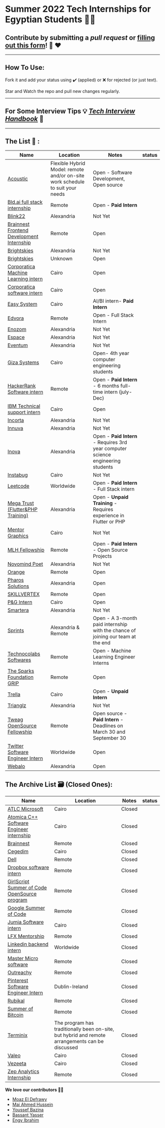 


# Summer 2022 Tech Internships for Egyptian Students 👩‍💻

## **Contribute by submitting a *pull request* or [filling out this form](https://docs.google.com/forms/d/e/1FAIpQLSf5ZYrhhYziWFQChdfxU_UWYacAHRsCuYpixuqhJ4pL_7RF-w/viewform?usp=sf_link)!**  🤗 ❤️

<hr>

## How To Use:

Fork it and add your status using :heavy_check_mark: (applied) or :x: for rejected (or just text).

Star and Watch the repo and pull new changes regularly.

<hr>


## For Some Interview Tips :bulb: [***Tech Interview Handbook***](https://github.com/yangshun/tech-interview-handbook) 📖

<hr>

## The List 👔 :

| Name  |  Location |  Notes | status |
|---|---|-------------|--|
|[Acoustic](https://careers-acoustic.icims.com/jobs/2615/job?utm_source=indeed_integration&iis=Job+Board&iisn=Indeed&indeed-apply-token=73a2d2b2a8d6d5c0a62696875eaebd669103652d3f0c2cd5445d3e66b1592b0f&mobile=false&width=800&height=500&bga=true&needsRedirect=false&jan1offset=120&jun1offset=180) | Flexible Hybrid Model: remote and/or on-site work schedule to suit your needs | Open - Software Development, Open source |
|[Bld.ai full stack internship](https://www.facebook.com/story.php?story_fbid=3224472287781962&id=100006576661221&scmts=scwspsdd)| Remote |Open - <b>Paid Intern</b>|
|[Blink22](https://blink22.com/) | Alexandria | Not Yet |
|[Brainnest Frontend Development Internship](https://bbrainnest.zohorecruit.com/jobs/Careers/656784000009438439/Intern-Junior-Frontend-Developer-Remote-Frontend-Development-Internship?source=LinkedIn&embedsource=LinkedIn%2BLimited%2BListings)| Remote |Open|
|[Brightskies](https://brightskiesinc.com/) | Alexandria | Not Yet |
|[Brightskies](https://docs.google.com/forms/d/1xNoJWmIeHHFTgdv-z2fuPFHQ6t9fsHtEBgd4N8WiSBk/viewform?edit_requested=true&fbclid=IwAR1T5cpLTy4Q_oTvQImuDaRtQBR2tsbrtD-3uOFjvQF4CE1qcfg4wGk6Rkg) | Unknown | Open |
|[Corporatica Machine Learning intern](https://www.linkedin.com/posts/corporatica_machineabrlearningabrintern-jobabrdescription-activity-6907339598075187200-iXj7/?fbclid=IwAR2-QweX1m7k9ieJ2HEH4bqwUEK4q5JTHNmLYIpIt2XCeQD1OqKheh6Bmig) | Cairo |Open|
|[Corporatica software intern](https://www.linkedin.com/posts/corporatica_corporatica-softwareabrdeveloperabrintern-activity-6907334151385567232-Up48/?fbclid=IwAR08pSXicd_N6pfsB-8bCzBLOX_YUqBoRu7qNtZ4n5HioYS9XtUaITR9YkM) | Cairo |Open|
|[Easy System](https://wuzzuf.net/internship/eIXcFZFAP2u8-AIBI-Intern-Easy-System-Cairo-Egypt)| Cairo | AI/BI intern- <b>Paid Intern</b>|
|[Edvora](https://www.edvora.com/careers/fullstack_intern)| Remote | Open - Full Stack Intern |
|[Enozom](https://www.enozom.com/) | Alexandria | Not Yet |
|[Espace](https://espace.com.eg/) | Alexandria | Not Yet |
|[Eventum](http://eventumsolutions.com/) | Alexandria | Not Yet |
|[Giza Systems](https://www.gizasystemscareers.com/en/other/jobs/4507527/) | Cairo | Open- 4th year computer engineering students |
|[HackerRank Software intern](https://boards.greenhouse.io/hackerrank/jobs/4022713?gh_jid=4022713#app) | Remote | Open - <b> Paid Intern </b> - 6 months full-time intern (july-Dec)|
|[IBM Technical support intern](https://careers.ibm.com/job/15387857/software-technical-support-internship-cairo-eg/?codes=IBM_CareerWebSite) | Cairo |Open |
|[Incorta](https://www.incorta.com/) | Alexandria | Not Yet |
|[Innuva](http://www.innuva.com/) | Alexandria | Not Yet |
|[Inova](https://inovaeg.com/internship/qa-internship/) | Alexandria | Open - <b> Paid Intern </b> - Requires 3rd year computer science engineering students |
|[Instabug](https://instabug.com/)| Cairo | Not Yet |
|[Leetcode](https://leetcode.com/jobs/)| Worldwide |Open - <b>Paid Intern</b> - Full Stack intern|
|[Mega Trust (Flutter&PHP Training)](https://docs.google.com/forms/d/e/1FAIpQLScV8M2nJP8MiTym9p-7KI4otOR7fRTYwZuFGzWcPV_5PHhZOg/viewform?urp=gmail_link) | Alexandria | Open - <b> Unpaid Training </b> - Requires experience in Flutter or PHP |
|[Mentor Graphics](https://eda.sw.siemens.com/en-US/)| Cairo | Not Yet |
|[MLH Fellowship](https://fellowship.mlh.io/) | Remote | Open - <b> Paid Intern </b> - Open Source Projects |
|[Novomind Poet](https://www.novomind.com/en/) | Alexandria | Not Yet |
|[Orange](https://msurvey.orange.com/summerinternshipprogram?fbclid=IwAR2g-Dd12rpmZ9-_Icc6obEJkqaTcrIgljTIY5lsVQpU-0DiGpml31cfOp0) | Remote | Open |
|[Pharos Solutions](https://docs.google.com/forms/d/e/1FAIpQLSfMo2aHUve4WSFLfRyw9rI4CJYTYSiroJGDlPr9hypN3cIB0A/viewform) | Alexandria | Open |
|[SKILLVERTEX](https://docs.google.com/forms/d/e/1FAIpQLSfH1Oqah1TuBRR5_3vaN94vzKe6fDsXwqUo0m76ZAnkY3nX_A/viewform) | Remote | Open |
|[P&G Intern](https://www.pgcareers.com/job/cairo/it-internship/936/27972021648) | Cairo | Open |
|[Smartera](https://www.smartera3s.com/) | Alexandria | Not Yet |
|[Sprints](https://form.jotform.com/221023156870549?fbclid=IwAR3rMeToZiJlDd_xNL1TG2JE3wbZJzwl9FkKb-cOWAMwSc4kdMx9xIYe0rs) | Alexandria & Remote | Open - A 3-month paid internship with the chance of joining our team at the end |
|[Technocolabs Softwares](https://docs.google.com/forms/d/e/1FAIpQLSdytYOR6tWfpVBVMb6HhkvPyqPqoDfRFh40fT4y7uosLsk5NA/viewform) | Remote | Open - Machine Learning Engineer Interns |
|[The Sparks Foundation GRIP](https://internship.thesparksfoundation.info/#steps-to-apply) | Remote | Open |
|[Trella](https://jobs.lever.co/trella/29809f6a-fd41-4697-b876-679e787a14b6) | Cairo | Open - <b> Unpaid Intern </b> |
|[Trianglz](https://www.trianglz.com/) | Alexandria | Not Yet |
|[Tweag OpenSource Fellowship](https://lnkd.in/g5emM3SS) | Remote | Open source - <b> Paid Intern </b> - Deadlines on March 30 and September 30 |
|[Twitter Software Engineer Intern](https://jobs.smartrecruiters.com/ni/Twitter2/434ede5b-2775-4628-aee5-fbd573936a25-2022-engineering-internships-europe-middle-east-africa-emea-)| Worldwide | Open |
|[Webalo](https://docs.google.com/forms/d/e/1FAIpQLSe8VUD9P4rYlYtPX9Yv1fX3obQ1cdx79xw2Fttu6yJA7W0kcg/viewform) | Alexandria | Open |




## The Archive List 🗃️ (Closed Ones):

| Name  |  Location |  Notes | status |
|---|---|-------------|--|
|[ATLC Microsoft](https://www.microsoft.com/en-us/research/group/advanced-technology-lab-cairo-2/) | Cairo | Closed |
|[Atomica C++ Software Engineer internship](https://www.atomica.ai/?utm_term=atomica&utm_campaign=Atomica+%7C+Search+%7C+Branding+%7C+EG&utm_source=adwords&utm_medium=ppc&hsa_acc=8475630388&hsa_cam=16506637573&hsa_grp=137184961667&hsa_ad=586429669860&hsa_src=g&hsa_tgt=kwd-15509036&hsa_kw=atomica&hsa_mt=b&hsa_net=adwords&hsa_ver=3&gclid=Cj0KCQjwmPSSBhCNARIsAH3cYgbV0nFWt1pn-N3o8Y9i7MymzulklqexcikMl8Dd0bGA__58PkSKB5gaAuk_EALw_wcB) | Cairo |Closed|
|[Brainnest](https://www.brainnest.consulting/) | Remote |Closed|
|[Cegedim](https://www.cegedim.com/Pages/default.aspx)| Cairo | Closed |
|[Dell](https://jobs.dell.com/internships) | Remote |Closed|
|[Dropbox software intern](https://www.dropbox.com/jobs/teams/emerging-talent)| Remote | Closed |
|[GirlScript Summer of Code OpenSource program](https://gssoc.girlscript.tech/) | Remote | Closed |
|[Google Summer of Code](https://summerofcode.withgoogle.com/) | Remote | Closed |
|[Jumia Software intern](https://group.jumia.com/careers/)| Cairo | Closed |
|[LFX Mentorship](https://lfx.linuxfoundation.org/tools/mentorship/) | Remote | Closed |
|[Linkedin backend intern](https://careers.linkedin.com/students)| Worldwide | Closed |
|[Master Micro software](https://www.master-micro.com/) | Remote | Closed |
|[Outreachy](https://www.outreachy.org/)| Remote | Closed |
|[Pinterest Software Engineer Intern](https://www.pinterestcareers.com/job-search-results/)| Dublin-Ireland | Closed |
|[Rubikal](https://apply.workable.com/rubikal/) | Remote | Closed |
|[Summer of Bitcoin](https://www.summerofbitcoin.org/)| Remote | Closed |
|[Terminix](https://corporate.terminix.com/careers/index.html)| The program has traditionally been on-site, but hybrid and remote arrangements can be discussed | Closed |
|[Valeo](https://www.valeo.com/en/find-a-job-or-internship/)| Cairo | Closed |
|[Vezeeta](https://careers.vezeeta.com/)| Cairo | Closed |
|[Zep Analytics Internship](https://www.linkedin.com/company/zep-analytics/?originalSubdomain=in)| Remote | Closed |




**We love our contributors 💜💜**

* [Moaz El Defrawy](https://github.com/moaz-eldefrawy)
* [Mai Ahmed Hussein](https://github.com/MaiAhmedHussein)
* [Youssef Bazina](https://github.com/Bazina)
* [Bassant Yasser](https://github.com/Bassantyasser043)
* [Engy Ibrahim](https://github.com/Engyyyy)

